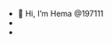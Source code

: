 - 👋 Hi, I’m Hema @197111
-
- 

<!---
197111/197111 is a ✨ special ✨ repository because its `README.md` (this file) appears on your GitHub profile.
You can click the Preview link to take a look at your changes.
--->
